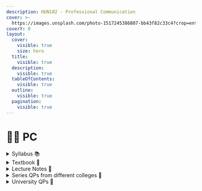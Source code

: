 ```yaml
---
description: HUN102 - Professional Communication
cover: >-
  https://images.unsplash.com/photo-1517245386807-bb43f82c33c4?crop=entropy&cs=srgb&fm=jpg&ixid=M3wxOTcwMjR8MHwxfHNlYXJjaHw0fHxwcm9mZXNzaW9uYWwlMjBjb21tdW5pY2F0aW9ufGVufDB8fHx8MTY5NTA1MTA0Nnww&ixlib=rb-4.0.3&q=85
coverY: 0
layout:
  cover:
    visible: true
    size: hero
  title:
    visible: true
  description:
    visible: true
  tableOfContents:
    visible: true
  outline:
    visible: true
  pagination:
    visible: true
---
```


# 🧑💼 PC

<details>

<summary>Syllabus 📚</summary>

[HUN102](https://drive.google.com/file/d/1lLuGSh0jfNliCyliblGEvkl9SOotw4WM/view?usp=drive\_link)👈

</details>

<details>

<summary>Textbook 📖</summary>

[Professional Communication](https://drive.google.com/file/d/1uQ5bREJVLUsgndJ52IQMPETG76ij6fIt/view?usp=drive\_link)👈

</details>

<details>

<summary>Lecture Notes 📒</summary>

[PC Notes](https://drive.google.com/drive/folders/1dpw8NedXHxZGRI0ffvCVFuhbwya\_BQSK?usp=drive\_link)👈

</details>

<details>

<summary>Series QPs from different colleges 📃</summary>

[PC Series Question Papers](https://drive.google.com/drive/folders/11Y9JVXZJAjgaO-VkGYxw7k9GfX4WmmYS?usp=drive\_link)👈

</details>

<details>

<summary>University QPs 📑</summary>

[PC University Question Papers](https://drive.google.com/drive/folders/15NGDyfUkSJaRoxGCZJLAWG9Wg5MbJ5yF?usp=drive\_link)👈

</details>
